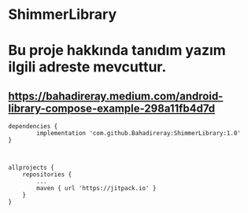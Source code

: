 # ShimmerLibrary

# Bu proje hakkında tanıdım yazım ilgili adreste mevcuttur.

## https://bahadireray.medium.com/android-library-compose-example-298a11fb4d7d

  
  
  	dependencies {
	        implementation 'com.github.Bahadireray:ShimmerLibrary:1.0'
	}
	
	

	allprojects {
		repositories {
			...
			maven { url 'https://jitpack.io' }
		}
	}
  

